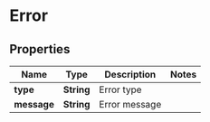 

# Error


## Properties

| Name | Type | Description | Notes |
|------------ | ------------- | ------------- | -------------|
|**type** | **String** | Error type |  |
|**message** | **String** | Error message |  |



